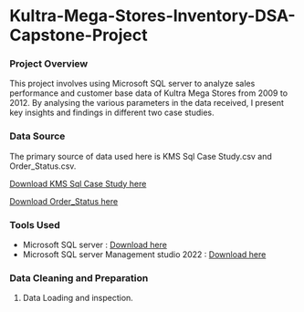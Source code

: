 # Kultra-Mega-Stores-Inventory-DSA-Capstone-Project

### Project Overview 
This project involves using Microsoft SQL server to analyze sales performance and customer base data of Kultra Mega Stores from 2009 to 2012. By analysing the various parameters in the data received, I present key insights and findings in different two case studies.  

### Data Source
The primary source of data used here is KMS Sql Case Study.csv and Order_Status.csv.

[Download KMS Sql Case Study here](https://github.com/user-attachments/files/21090991/KMS.Sql.Case.Study.csv)

[Download Order_Status here](https://github.com/user-attachments/files/21090994/Order_Status.csv)

### Tools Used
- Microsoft SQL server : [Download here](https://go.microsoft.com/fwlink/p/?linkid=2215158&clcid=0x409&culture=en-us&country=us)
- Microsoft SQL server Management studio 2022 : [Download here](https://aka.ms/ssms/21/release/vs_SSMS.exe)

### Data Cleaning and Preparation
1. Data Loading and inspection.








